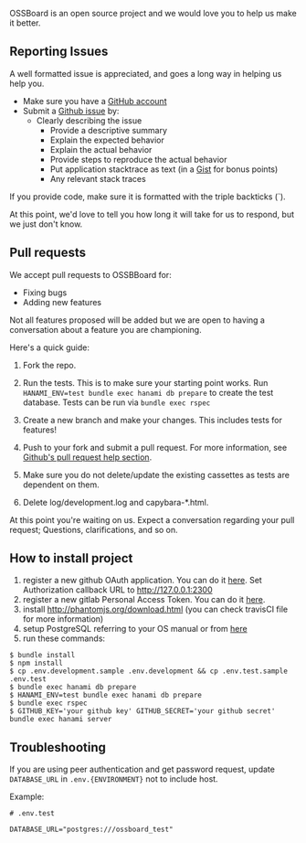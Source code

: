 OSSBoard is an open source project and we would love you to help us make it better.

## Reporting Issues

A well formatted issue is appreciated, and goes a long way in helping us help you.

* Make sure you have a [GitHub account](https://github.com/signup/free)
* Submit a [Github issue](https://github.com/davydovanton/ossboard/issues/new) by:
  * Clearly describing the issue
    * Provide a descriptive summary
    * Explain the expected behavior
    * Explain the actual behavior
    * Provide steps to reproduce the actual behavior
    * Put application stacktrace as text (in a [Gist](https://gist.github.com) for bonus points)
    * Any relevant stack traces

If you provide code, make sure it is formatted with the triple backticks (\`).

At this point, we'd love to tell you how long it will take for us to respond,
but we just don't know.

## Pull requests

We accept pull requests to OSSBBoard for:

* Fixing bugs
* Adding new features

Not all features proposed will be added but we are open to having a conversation
about a feature you are championing.

Here's a quick guide:

1. Fork the repo.

2. Run the tests. This is to make sure your starting point works. Run `HANAMI_ENV=test bundle exec hanami db prepare` to create the test database. Tests can be run via `bundle exec rspec`

3. Create a new branch and make your changes. This includes tests for features!

4. Push to your fork and submit a pull request. For more information, see
[Github's pull request help section](https://help.github.com/articles/using-pull-requests/).

5. Make sure you do not delete/update the existing cassettes as tests are dependent on them. 

6. Delete log/development.log and capybara-*.html. 

At this point you're waiting on us. Expect a conversation regarding your pull
request; Questions, clarifications, and so on.

## How to install project

1. register a new github OAuth application. You can do it [here](https://github.com/settings/applications/new). Set Authorization callback URL to http://127.0.0.1:2300
2. register a new gitlab Personal Access Token. You can do it [here](https://gitlab.com/profile/personal_access_tokens).
3. install http://phantomjs.org/download.html (you can check travisCI file for more information)
4. setup PostgreSQL referring to your OS manual or from [here](https://www.postgresql.org/download/)
5. run these commands:

```
$ bundle install
$ npm install
$ cp .env.development.sample .env.development && cp .env.test.sample .env.test
$ bundle exec hanami db prepare
$ HANAMI_ENV=test bundle exec hanami db prepare
$ bundle exec rspec
$ GITHUB_KEY='your github key' GITHUB_SECRET='your github secret' bundle exec hanami server
```

## Troubleshooting

If you are using peer authentication and get password request,
update `DATABASE_URL` in `.env.{ENVIRONMENT}` not to include host.

Example:
```
# .env.test

DATABASE_URL="postgres:///ossboard_test"
```
